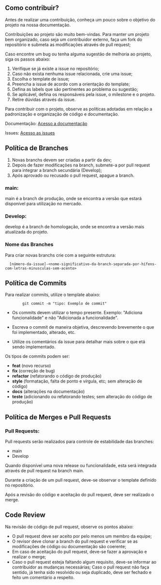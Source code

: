 ## Como contribuir?
Antes de realizar uma contribuição, conheça um pouco sobre o objetivo do projeto na nossa documentação.

Contribuições ao projeto são muito bem-vindas. Para manter um projeto bem organizado, caso seja um contribuidor externo, faça um fork do repositório e submeta as modificações através de pull request;

Caso encontre um bug ou tenha alguma sugestão de melhoria ao projeto, siga os passos abaixo:

1. Verifique se já existe a issue no repositório;
1. Caso não exista nenhuma issue relacionada, crie uma issue;
1. Escolha o template de issue;
1. Preencha a issue de acordo com a orientação do template;
1. Defina as labels que são pertinentes ao problema ou sugestão;
1. Se aplicável, defina os responsáveis pela issue, o milestone e o projeto.
1. Retire dúvidas através da issue.

Para contribuir com o projeto, observe as políticas adotadas em relação a padronização e organização de código e documentação.

Documentação: [Acesso a documentação](https://fga-eps-mds.github.io/GFour-Invext/#/pages/DocumentoDeArquiteturaDeSoftware)

Issues: [Acesso as issues](https://github.com/fga-eps-mds/GFour-Invext/issues)

## Política de Branches

1. Novas branchs devem ser criadas a partir da dev;
1. Depois de fazer modificações na branch, submete-a por pull request para integrar a branch secundária (Develop);
1. Após aprovado ou recusado o pull request, apague a branch.

### **main:**
main é a branch de produção, onde se encontra a versão que estará disponível para utilização no mercado.

### **Develop:**
develop é a branch de homologação, onde se encontra a versão mais atualizada do projeto.

### **Nome das Branches**
Para criar novas branchs crie com a seguinte estrutura:

      [número-da-issue]-<nome-significativo-da-branch-separada-por-hífens-com-letras-minusculas-sem-acento>

## Política de Commits
Para realizar commits, utilize o template abaixo:

            git commit -m "tipo: Exemplo de commit"

- Os commits devem utilizar o tempo presente. Exemplo: "Adiciona funcionalidade" e não "Adicionada a funcionalidade".

- Escreva o commit de maneira objetiva, descrevendo brevemente o que foi implementado, alterado, etc.

- Utilize os comentários da issue para detalhar mais sobre o que etá sendo implementado.

Os tipos de commits podem ser:
- **feat** (novo recurso)
- **fix** (correção de bug)
- **refactor** (refatorando o código de produção)
- **style** (formatação, falta de ponto e vírgula, etc; sem alteração de código)
- **docs** (alterações na documentação)
- **teste** (adicionando ou refatorando testes; sem alteração do código de produção)

## Política de Merges e Pull Requests
### Pull Requests:
Pull requests serão realizados para controle de estabilidade das branches:

- main
- Develop

Quando disponível uma nova release ou funcionalidade, esta será integrada através de pull request na branch main.

Durante a criação de um pull request, deve-se observar o template definido no repositório.

Após a revisão do código e aceitação do pull request, deve ser realizado o merge.

## Code Review
Na revisão de código de pull request, observe os pontos abaixo:

- O pull request deve ser aceito por pelo menos um membro da equipe;
- O revisor deve clonar a branch do pull request e verificar se as modificações de código ou documentação são coerente;
- Em caso de aceitação do pull request, deve-se fazer a aprovação e realizar o merge;
- Caso o pull request esteja faltando algum requisito, deve-se informar ao contribuidor as mudanças necessárias;
Caso o pull request não faça sentido, já tenha sido resolvido ou seja duplicado, deve ser fechado e feito um comentário a respeito.
